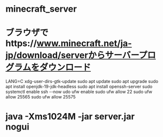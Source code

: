 # minecraft_server

# ブラウザでhttps://www.minecraft.net/ja-jp/download/serverからサーバープログラムをダウンロード
LANG=C xdg-user-dirs-gtk-update
sudo apt update
sudo apt upgrade
sudo apt install openjdk-19-jdk-headless
sudo apt install openssh-server
sudo systemctl enable ssh --now
udo ufw enable
sudo ufw allow 22
sudo ufw allow 25565
sudo ufw allow 25575

# java -Xms1024M -jar server.jar nogui
